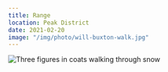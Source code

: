 ```yaml
---
title: Range
location: Peak District
date: 2021-02-20
image: "/img/photo/will-buxton-walk.jpg"
---
```


![Three figures in coats walking through snow](/img/photo/will-buxton-walk.jpg)
